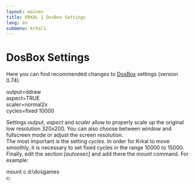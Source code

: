 ```yaml
---
layout: mainen
title: KRKAL 1 DosBox Settings
lang: en
submenu: krkal1
---
```

# DosBox Settings

Here you can find recommended changes to [DosBox](http://www.dosbox.com/) settings (version 0.74).

output=ddraw  
aspect=TRUE  
scaler=normal2x  
cycles=fixed 10000  

Settings *output*, *aspect* and *scaler* allow to properly scale up the original low resolution 320x200. You can also choose between window and fullscreen mode or adjust the screen resolution.  
The most important is the setting *cycles*. In order for Krkal to move smoothly, it is necessary to set fixed cycles in the range 10000 to 15000.  
Finally, edit the section *\[autoexec\]* and add there the *mount* command. For example:

mount c d:\dosgames  
c:
